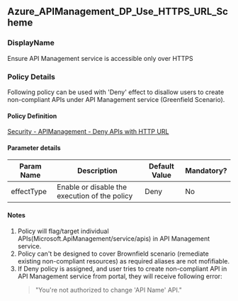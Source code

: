 ## Azure_APIManagement_DP_Use_HTTPS_URL_Scheme 

### DisplayName 
Ensure API Management service is accessible only over HTTPS

### Policy Details

Following policy can be used with 'Deny' effect to disallow users to create non-compliant APIs under API Management service (Greenfield Scenario).

#### Policy Definition
[Security - APIManagement - Deny APIs with HTTP URL](Security%20-%20APIManagement%20-%20Deny%20APIs%20with%20HTTP%20URL.json)

#### Parameter details

|Param Name|Description|Default Value|Mandatory?
|----|----|----|----|
| effectType | Enable or disable the execution of the policy | Deny |No |


#### Notes
1. Policy will flag/target individual APIs(Microsoft.ApiManagement/service/apis) in API Management service.
2. Policy can't be designed to cover Brownfield scenario (remediate existing non-compliant resources) as required aliases are not mofifiable.
3. If Deny policy is assigned, and user tries to create non-compliant API in API Management service from portal, they will receive following error:
    > "You're not authorized to change 'API Name' API."







